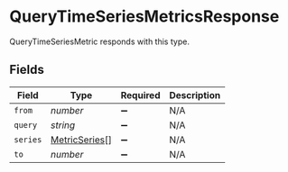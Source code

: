 # QueryTimeSeriesMetricsResponse

QueryTimeSeriesMetric responds with this type.


## Fields

| Field                                                 | Type                                                  | Required                                              | Description                                           |
| ----------------------------------------------------- | ----------------------------------------------------- | ----------------------------------------------------- | ----------------------------------------------------- |
| `from`                                                | *number*                                              | :heavy_minus_sign:                                    | N/A                                                   |
| `query`                                               | *string*                                              | :heavy_minus_sign:                                    | N/A                                                   |
| `series`                                              | [MetricSeries](../../models/shared/metricseries.md)[] | :heavy_minus_sign:                                    | N/A                                                   |
| `to`                                                  | *number*                                              | :heavy_minus_sign:                                    | N/A                                                   |